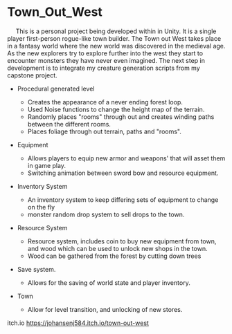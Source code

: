 # Town_Out_West

     This is a personal project being developed within in Unity. It is a single player first-person rogue-like town builder. The Town out West takes place in a fantasy world where the new world was discovered in the medieval age. As the new explorers try to explore further into the west they start to encounter monsters they have never even imagined. The next step in development is to integrate my creature generation scripts from my capstone project.

* Procedural generated level
  * Creates the appearance of a never ending forest loop.
  * Used Noise functions to change the height map of the terrain.
  * Randomly places "rooms" through out and creates winding paths between the different rooms.
  * Places foliage through out terrain, paths and "rooms".

* Equipment
  * Allows players to equip new armor and weapons' that will asset them in game play.
  * Switching animation between sword bow and resource equipment.

* Inventory System
  * An inventory system to keep differing sets of equipment to change on the fly
  * monster random drop system to sell drops to the town.

* Resource System
  * Resource system, includes coin to buy new equipment from town, and wood which can be used to unlock new shops in the town.
  * Wood can be gathered from the forest by cutting down trees

* Save system.
  * Allows for the saving of world state and player inventory.

* Town
  * Allow for level transition, and unlocking of new stores.

itch.io https://johansenj584.itch.io/town-out-west
